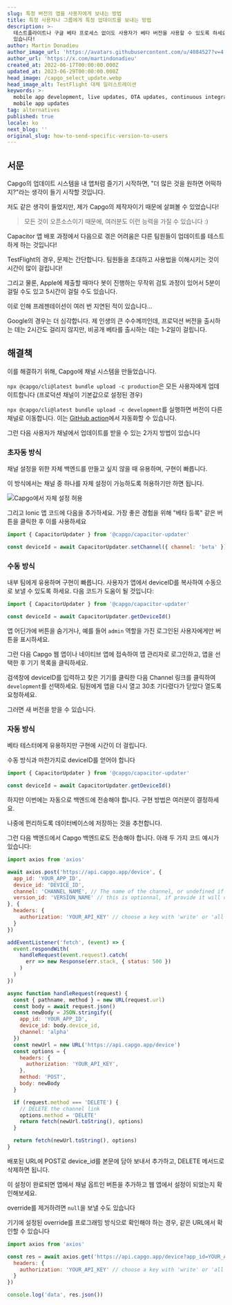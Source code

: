 ```yaml
---
slug: 특정 버전의 앱을 사용자에게 보내는 방법
title: 특정 사용자나 그룹에게 특정 업데이트를 보내는 방법
description: >-
  테스트플라이트나 구글 베타 프로세스 없이도 사용자가 베타 버전을 사용할 수 있도록 하세요. Ionic 앱에 버튼만 추가하면 바로 사용할 수
  있습니다!
author: Martin Donadieu
author_image_url: 'https://avatars.githubusercontent.com/u/4084527?v=4'
author_url: 'https://x.com/martindonadieu'
created_at: 2022-06-17T00:00:00.000Z
updated_at: 2023-06-29T00:00:00.000Z
head_image: /capgo_select_update.webp
head_image_alt: TestFlight 대체 일러스트레이션
keywords: >-
  mobile app development, live updates, OTA updates, continuous integration,
  mobile app updates
tag: alternatives
published: true
locale: ko
next_blog: ''
original_slug: how-to-send-specific-version-to-users
---
```

## 서문

Capgo의 업데이트 시스템을 내 앱처럼 즐기기 시작하면, "더 많은 것을 원하면 어떡하지?"라는 생각이 들기 시작할 것입니다.

저도 같은 생각이 들었지만, 제가 Capgo의 제작자이기 때문에 살펴볼 수 있었습니다!

> 모든 것이 오픈소스이기 때문에, 여러분도 이런 능력을 가질 수 있습니다 :)

Capacitor 앱 배포 과정에서 다음으로 겪은 어려움은 다른 팀원들이 업데이트를 테스트하게 하는 것입니다!

TestFlight의 경우, 문제는 간단합니다. 팀원들을 초대하고 사용법을 이해시키는 것이 시간이 많이 걸립니다!

그리고 물론, Apple에 제출할 때마다 봇이 진행하는 무작위 검토 과정이 있어서 5분이 걸릴 수도 있고 5시간이 걸릴 수도 있습니다.

이로 인해 프레젠테이션이 여러 번 지연된 적이 있습니다...

Google의 경우는 더 심각합니다. 제 인생의 큰 수수께끼인데, 프로덕션 버전을 출시하는 데는 2시간도 걸리지 않지만, 비공개 베타를 출시하는 데는 1-2일이 걸립니다.

## 해결책

이를 해결하기 위해, Capgo에 채널 시스템을 만들었습니다.

`npx @capgo/cli@latest bundle upload -c production`은 모든 사용자에게 업데이트합니다 (프로덕션 채널이 기본값으로 설정된 경우)

`npx @capgo/cli@latest bundle upload -c development`를 실행하면 버전이 다른 채널로 이동합니다. 이는 [GitHub action](/blog/manage-dev-and-prod-build-with-github-actions/)에서 자동화할 수 있습니다.

그런 다음 사용자가 채널에서 업데이트를 받을 수 있는 2가지 방법이 있습니다

### 초자동 방식

채널 설정을 위한 자체 백엔드를 만들고 싶지 않을 때 유용하며, 구현이 빠릅니다.

이 방식에서는 채널 중 하나를 자체 설정이 가능하도록 허용하기만 하면 됩니다.

![Capgo에서 자체 설정 허용](/self_set.webp)

그리고 Ionic 앱 코드에 다음을 추가하세요. 가장 좋은 경험을 위해 "베타 등록" 같은 버튼을 클릭한 후 이를 사용하세요
```js
import { CapacitorUpdater } from '@capgo/capacitor-updater'

const deviceId = await CapacitorUpdater.setChannel({ channel: 'beta' })
```

### 수동 방식

내부 팀에게 유용하며 구현이 빠릅니다.
사용자가 앱에서 deviceID를 복사하여 수동으로 보낼 수 있도록 하세요. 다음 코드가 도움이 될 것입니다:
```js
import { CapacitorUpdater } from '@capgo/capacitor-updater'

const deviceId = await CapacitorUpdater.getDeviceId()
```
앱 어딘가에 버튼을 숨기거나, 예를 들어 `admin` 역할을 가진 로그인된 사용자에게만 버튼을 표시하세요.

그런 다음 Capgo 웹 앱이나 네이티브 앱에 접속하여 앱 관리자로 로그인하고, 앱을 선택한 후 기기 목록을 클릭하세요.

검색창에 deviceID를 입력하고 찾은 기기를 클릭한 다음 Channel 링크를 클릭하여 `development`를 선택하세요. 팀원에게 앱을 다시 열고 30초 기다렸다가 닫았다 열도록 요청하세요.

그러면 새 버전을 받을 수 있습니다.

### 자동 방식

베타 테스터에게 유용하지만 구현에 시간이 더 걸립니다.

수동 방식과 마찬가지로 deviceID를 얻어야 합니다
```js
import { CapacitorUpdater } from '@capgo/capacitor-updater'

const deviceId = await CapacitorUpdater.getDeviceId()
```

하지만 이번에는 자동으로 백엔드에 전송해야 합니다. 구현 방법은 여러분이 결정하세요.

나중에 편리하도록 데이터베이스에 저장하는 것을 추천합니다.

그런 다음 백엔드에서 Capgo 백엔드로도 전송해야 합니다. 아래 두 가지 코드 예시가 있습니다:
<Tabs>
  <TabItem value="nodejs" label="NodeJS">

```js
import axios from 'axios'

await axios.post('https://api.capgo.app/device', {
  app_id: 'YOUR_APP_ID',
  device_id: 'DEVICE_ID',
  channel: 'CHANNEL_NAME', // The name of the channel, or undefined if version_id provided
  version_id: 'VERSION_NAME' // this is optionnal, if provide it will override the channel, that usefull when you want to debug only one user.
}, {
  headers: {
    authorization: 'YOUR_API_KEY' // choose a key with 'write' or 'all' rights
  }
})
```
</TabItem>

<TabItem value="cloudflare" label="Cloudflare">
  
```js
addEventListener('fetch', (event) => {
  event.respondWith(
    handleRequest(event.request).catch(
      err => new Response(err.stack, { status: 500 })
    )
  )
})

async function handleRequest(request) {
  const { pathname, method } = new URL(request.url)
  const body = await request.json()
  const newBody = JSON.stringify({
    app_id: 'YOUR_APP_ID',
    device_id: body.device_id,
    channel: 'alpha'
  })
  const newUrl = new URL('https://api.capgo.app/device')
  const options = {
    headers: {
      authorization: 'YOUR_API_KEY',
    },
    method: 'POST',
    body: newBody
  }

  if (request.method === 'DELETE') {
    // DELETE the channel link
    options.method = 'DELETE'
    return fetch(newUrl.toString(), options)
  }

  return fetch(newUrl.toString(), options)
}
```
배포된 URL에 POST로 device_id를 본문에 담아 보내서 추가하고, DELETE 메서드로 삭제하면 됩니다.
</TabItem>

이 설정이 완료되면 앱에서 채널 옵트인 버튼을 추가하고 웹 앱에서 설정이 되었는지 확인해보세요.

override를 제거하려면 `null`을 보낼 수도 있습니다

기기에 설정된 override를 프로그래밍 방식으로 확인해야 하는 경우, 같은 URL에서 확인할 수 있습니다

```js
import axios from 'axios'

const res = await axios.get('https://api.capgo.app/device?app_id=YOUR_APP_ID&device_id=DEVICE_ID', {
  headers: {
    authorization: 'YOUR_API_KEY' // choose a key with 'write' or 'all' rights
  }
})

console.log('data', res.json())
```
